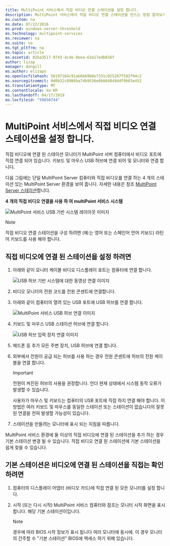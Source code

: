```yaml
---
title: MultiPoint 서비스에서 직접 비디오 연결 스테이션을 설정 합니다.
description: MultiPoint 서비스에서 직접 비디오 연결 스테이션을 만드는 방법 알아보기
ms.custom: na
ms.date: 07/22/2016
ms.prod: windows-server-threshold
ms.technology: multipoint-services
ms.reviewer: na
ms.suite: na
ms.tgt_pltfrm: na
ms.topic: article
ms.assetid: 82ba3517-9743-4cde-8eea-63a17edb016f
author: lizap
manager: dongill
ms.author: elizapo
ms.openlocfilehash: 58197164c91ab6b69b0ef331c025287f593f94c2
ms.sourcegitcommit: 0d0b32c8986ba7db9536e0b8648d4ddf9b03e452
ms.translationtype: MT
ms.contentlocale: ko-KR
ms.lasthandoff: 04/17/2019
ms.locfileid: "59850744"
---
```

# <a name="set-up-a-direct-video-connected-station-in-multipoint-services"></a>MultiPoint 서비스에서 직접 비디오 연결 스테이션을 설정 합니다.
직접 비디오에 연결 된 스테이션 모니터가 MultiPoint 서버 컴퓨터에서 비디오 포트에 직접 연결 되어 있습니다. 키보드 및 마우스 USB 허브에 연결 되어 및 모니터와 연결 합니다.  
  
다음 그림에는 단일 MultiPoint Server 컴퓨터와 직접 비디오를 연결 하는 4 개의 스테이션 있는 MultiPoint Server 환경을 보여 줍니다. 자세한 내용은 참조 [MultiPoint Server 스테이션](MultiPoint-services-Stations.md)합니다.  
  
**4 개의 직접 비디오 연결을 사용 하 여 multiPoint 서비스 시스템**  
  
![MultiPoint 서비스 USB 기반 시스템 레이아웃 이미지](./media/WMSMultiPointServerUSBSystemLayout.gif)  
  
> [!NOTE]  
> 직접 비디오 연결 스테이션을 구성 하려면 (예:는 영어 또는 스페인어 언어 키보드) 라틴어 키보드를 사용 해야 합니다.  
  
## <a name="to-set-up-a-direct-video-connected-station"></a>직접 비디오에 연결 된 스테이션을 설정 하려면  
  
1.  아래와 같이 모니터 케이블 비디오 디스플레이 포트는 컴퓨터에 연결 합니다.  
  
    ![USB 허브 기반 시스템에 대한 동영상 연결 이미지](./media/WMSVideoConnection.gif) 
  
2.  비디오 모니터의 전원 코드를 전원 콘센트에 연결합니다.  
  
3.  아래와 같이 컴퓨터의 열려 있는 USB 포트에 USB 허브를 연결 합니다.  
  
    ![MultiPoint 서비스 USB 허브 연결 이미지](./media/WMSUSBHubConnection.gif)  
  
4.  키보드 및 마우스 USB 스테이션 허브에 연결 합니다.  
  
    ![USB 허브 입력 장치 연결 이미지](./media/WMSUSBDeviceConnection.gif)  
  
5.  헤드폰 등 추가 모든 주변 장치, USB 허브에 연결 합니다.  
  
6.  외부에서 전원이 공급 되는 허브를 사용 하는 경우 전원 콘센트에 허브의 전원 케이블을 연결 합니다.  
  
    > [!IMPORTANT]  
    > 전원이 켜진된 허브의 사용을 권장합니다. 언더 현재 상태에서 시스템 동작 오류가 발생할 수 있습니다.  
    >   
    > 사용자가 마우스 및 키보드는 컴퓨터의 USB 포트에 직접 하지 연결 해야 합니다. 이 방법은 여러 키보드 및 마우스를 동일한 스테이션 또는 스테이션이 없습니다의 잘못 된 연결을 전혀 발생할 가능성이 있습니다.  
  
7.  스테이션을 만들려는 모니터에 표시 되는 지침을 따릅니다.  
  
MultiPoint 서비스 환경에 둘 이상의 직접 비디오에 연결 된 스테이션을 추가 하는 경우 기본 스테이션 변경 될 수 있습니다. 직접 비디오 연결 된 스테이션에 기본 스테이션을 쉽게 찾을 수 있습니다.  
  
## <a name="to-find-out-which-direct-video-connected-station-is-the-primary-station"></a>기본 스테이션은 비디오에 연결 된 스테이션을 직접는 확인 하려면  
  
1.  컴퓨터의 디스플레이 어댑터 (비디오 카드)에 직접 연결 된 모든 모니터를 설정 합니다.  
  
2.  시작 (또는 다시 시작) MultiPoint 서비스 컴퓨터와 참조는 모니터 시작 화면을 표시 합니다. 해당 기본 스테이션이입니다.  
  
    > [!NOTE]  
    > 경우에 따라 BIOS 시작 정보가 표시 됩니다 여러 모니터에 동시에. 이 경우 모니터의 간주할 수 "기본 스테이션" BIOS에 액세스 하기 위해 있습니다.